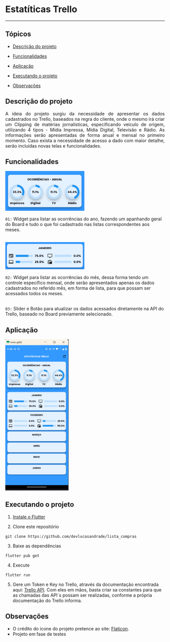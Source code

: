 <h1>Estatíticas Trello</h1>

<hr>


## Tópicos 

- [Descrição do projeto](#descrição-do-projeto)

- [Funcionalidades](#funcionalidades)

- [Aplicação](#aplicação)

- [Executando o projeto](#executando-o-projeto)

- [Observações](#observações)



## Descrição do projeto 

<p align="justify">
A ideia do projeto surgiu da necessidade de apresentar os dados cadastrados no Trello, baseados na regra do cliente, onde o mesmo irá criar um Clipping de matérias jornalísticas, especificando veículo de origem, utilizando 4 tipos - Mídia Impressa, Mídia Digital, Televisão e Rádio. As informações serão apresentadas de forma anual e mensal no primeiro momento. Caso exista a necessidade de acesso a dado com maior detalhe, serão incluídas novas telas e funcionalidades.
</p>


## Funcionalidades

<img alt="Home Page" src="/screenshots/widget-01.png" width="250" />

`01:` Widget para listar as ocorrências do ano, fazendo um apanhando geral do Board e tudo o que foi cadastrado nas listas 
correspondentes aos meses.
<br><br>

<img alt="Home Page" src="/screenshots/widget-02.png" width="250" />

`02:` Widget para listar as ocorrências do mês, dessa forma tendo um controle específico mensal, onde serão apresentados apenas os dados cadastrados no referido mês, em forma de lista, para que possam ser acessados todos os meses.
<br><br>

`03:` Slider e Botão para atualizar os dados acessados diretamente na API do Trello, baseado no Board previamente selecionado.


## Aplicação

<p float="left">
    <img alt="Home Page" src="/screenshots/home_page.png" width="200" />
</p>


## Executando o projeto

1. [Instale o Flutter](https://flutter.dev/docs/get-started/install)

2. Clone este repositório

```
git clone https://github.com/devlucasandrade/lista_compras
```

3. Baixe as dependências

```
flutter pub get
```

4. Execute

```
flutter run
```

5. Gere um Token e Key no Trello, através da documentação encontrada aqui: [Trello API](https://developer.atlassian.com/cloud/trello/guides/rest-api/api-introduction/). Com eles em mãos, basta criar sa constantes para que as chamadas das API´s possam ser realizadas, conforme a própria documentação do Trello informa.


## Observações

- O crédito do ícone do projeto pretence ao site: [Flaticon](https://www.flaticon.com/free-icons/statistics).
- Projeto em fase de testes